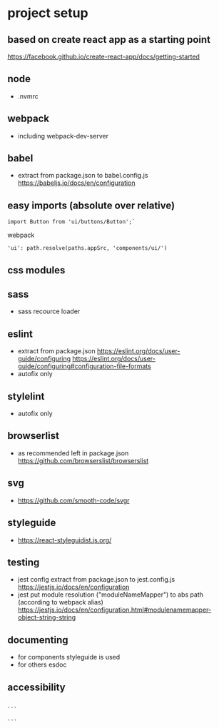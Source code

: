 # project setup

## based on create react app as a starting point

https://facebook.github.io/create-react-app/docs/getting-started

## node

-   .nvmrc

## webpack

-   including webpack-dev-server

## babel

-   extract from package.json to babel.config.js
    https://babeljs.io/docs/en/configuration

## easy imports (absolute over relative)

```
import Button from 'ui/buttons/Button';`
```

webpack

```
'ui': path.resolve(paths.appSrc, 'components/ui/')
```

## css modules

## sass

-   sass recource loader

## eslint

-   extract from package.json
    https://eslint.org/docs/user-guide/configuring
    https://eslint.org/docs/user-guide/configuring#configuration-file-formats
-   autofix only

## stylelint

-   autofix only

## browserlist

-   as recommended left in package.json
    https://github.com/browserslist/browserslist

## svg

-   https://github.com/smooth-code/svgr

## styleguide

-   https://react-styleguidist.js.org/

## testing

-   jest config extract from package.json to jest.config.js
    https://jestjs.io/docs/en/configuration
-   jest put module resolution ("moduleNameMapper") to abs path (according to webpack alias)
    https://jestjs.io/docs/en/configuration.html#modulenamemapper-object-string-string

## documenting

-   for components styleguide is used
-   for others esdoc

## accessibility

````

```

```
````
